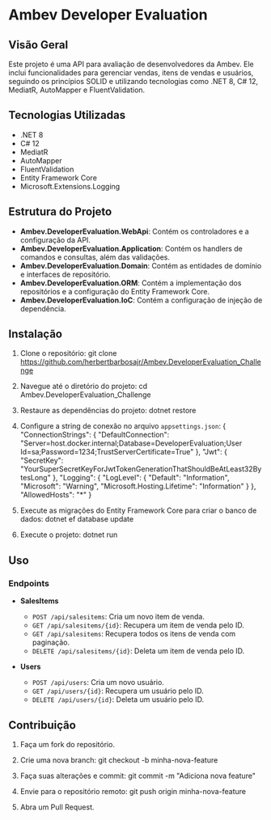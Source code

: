 # Ambev Developer Evaluation

## Visão Geral

Este projeto é uma API para avaliação de desenvolvedores da Ambev. Ele inclui funcionalidades para gerenciar vendas, itens de vendas e usuários, seguindo os princípios SOLID e utilizando tecnologias como .NET 8, C# 12, MediatR, AutoMapper e FluentValidation.

## Tecnologias Utilizadas

- .NET 8
- C# 12
- MediatR
- AutoMapper
- FluentValidation
- Entity Framework Core
- Microsoft.Extensions.Logging

## Estrutura do Projeto

- **Ambev.DeveloperEvaluation.WebApi**: Contém os controladores e a configuração da API.
- **Ambev.DeveloperEvaluation.Application**: Contém os handlers de comandos e consultas, além das validações.
- **Ambev.DeveloperEvaluation.Domain**: Contém as entidades de domínio e interfaces de repositório.
- **Ambev.DeveloperEvaluation.ORM**: Contém a implementação dos repositórios e a configuração do Entity Framework Core.
- **Ambev.DeveloperEvaluation.IoC**: Contém a configuração de injeção de dependência.

## Instalação

1. Clone o repositório:
   git clone https://github.com/herbertbarbosajr/Ambev.DeveloperEvaluation_Challenge


2. Navegue até o diretório do projeto:
   cd Ambev.DeveloperEvaluation_Challenge

3. Restaure as dependências do projeto:
   dotnet restore

4. Configure a string de conexão no arquivo `appsettings.json`:
{ "ConnectionStrings": { "DefaultConnection": "Server=host.docker.internal;Database=DeveloperEvaluation;User Id=sa;Password=1234;TrustServerCertificate=True" }, "Jwt": { "SecretKey": "YourSuperSecretKeyForJwtTokenGenerationThatShouldBeAtLeast32BytesLong" }, "Logging": { "LogLevel": { "Default": "Information", "Microsoft": "Warning", "Microsoft.Hosting.Lifetime": "Information" } }, "AllowedHosts": "*" }

5. Execute as migrações do Entity Framework Core para criar o banco de dados:
   dotnet ef database update

   
6. Execute o projeto:
   dotnet run


## Uso

### Endpoints

- **SalesItems**
  - `POST /api/salesitems`: Cria um novo item de venda.
  - `GET /api/salesitems/{id}`: Recupera um item de venda pelo ID.
  - `GET /api/salesitems`: Recupera todos os itens de venda com paginação.
  - `DELETE /api/salesitems/{id}`: Deleta um item de venda pelo ID.

- **Users**
  - `POST /api/users`: Cria um novo usuário.
  - `GET /api/users/{id}`: Recupera um usuário pelo ID.
  - `DELETE /api/users/{id}`: Deleta um usuário pelo ID.

## Contribuição

1. Faça um fork do repositório.
2. Crie uma nova branch:
   git checkout -b minha-nova-feature

3. Faça suas alterações e commit:
   git commit -m "Adiciona nova feature"

4. Envie para o repositório remoto:
   git push origin minha-nova-feature 

5. Abra um Pull Request.


